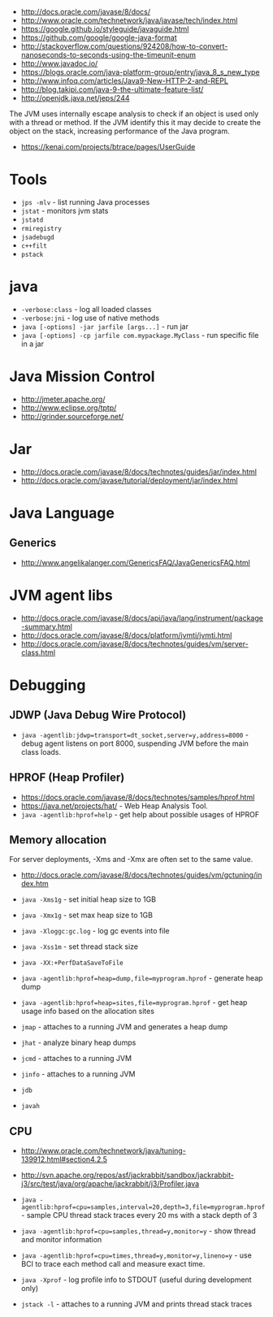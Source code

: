 - http://docs.oracle.com/javase/8/docs/
- http://www.oracle.com/technetwork/java/javase/tech/index.html
- https://google.github.io/styleguide/javaguide.html
- https://github.com/google/google-java-format
- http://stackoverflow.com/questions/924208/how-to-convert-nanoseconds-to-seconds-using-the-timeunit-enum
- http://www.javadoc.io/
- https://blogs.oracle.com/java-platform-group/entry/java_8_s_new_type
- http://www.infoq.com/articles/Java9-New-HTTP-2-and-REPL
- http://blog.takipi.com/java-9-the-ultimate-feature-list/
- http://openjdk.java.net/jeps/244

The JVM uses internally escape analysis to check if an object is used only with a thread or method. If the JVM identify this it may decide to create the object on the stack, increasing performance of the Java program.

- https://kenai.com/projects/btrace/pages/UserGuide

# Tools
- `jps -mlv` - list running Java processes
- `jstat` - monitors jvm stats
- `jstatd`
- `rmiregistry`
- `jsadebugd`
- `c++filt`
- `pstack`

# java
- `-verbose:class` - log all loaded classes
- `-verbose:jni` - log use of native methods
- `java [-options] -jar jarfile [args...]` - run jar
- `java [-options] -cp jarfile com.mypackage.MyClass` - run specific file in a jar

# Java Mission Control

- http://jmeter.apache.org/
- http://www.eclipse.org/tptp/
- http://grinder.sourceforge.net/

# Jar
- http://docs.oracle.com/javase/8/docs/technotes/guides/jar/index.html
- http://docs.oracle.com/javase/tutorial/deployment/jar/index.html

# Java Language
## Generics
- http://www.angelikalanger.com/GenericsFAQ/JavaGenericsFAQ.html

# JVM agent libs
- http://docs.oracle.com/javase/8/docs/api/java/lang/instrument/package-summary.html
- http://docs.oracle.com/javase/8/docs/platform/jvmti/jvmti.html
- http://docs.oracle.com/javase/8/docs/technotes/guides/vm/server-class.html

# Debugging
## JDWP (Java Debug Wire Protocol)
- `java -agentlib:jdwp=transport=dt_socket,server=y,address=8000` - debug agent listens on port 8000, suspending JVM before the main class loads.

## HPROF (Heap Profiler)
- https://docs.oracle.com/javase/8/docs/technotes/samples/hprof.html
- https://java.net/projects/hat/ - Web Heap Analysis Tool.
- `java -agentlib:hprof=help` - get help about possible usages of HPROF

## Memory allocation
For server deployments, -Xms and -Xmx are often set to the same value.
- http://docs.oracle.com/javase/8/docs/technotes/guides/vm/gctuning/index.htm

- `java -Xms1g` - set initial heap size to 1GB
- `java -Xmx1g` - set max heap size to 1GB
- `java -Xloggc:gc.log` - log gc events into file
- `java -Xss1m` - set thread stack size
- `java -XX:+PerfDataSaveToFile`

- `java -agentlib:hprof=heap=dump,file=myprogram.hprof` - generate heap dump
- `java -agentlib:hprof=heap=sites,file=myprogram.hprof` - get heap usage info based on the allocation sites
- `jmap` - attaches to a running JVM and generates a heap dump
- `jhat` - analyze binary heap dumps

- `jcmd` - attaches to a running JVM
- `jinfo` - attaches to a running JVM
- `jdb`
- `javah`

## CPU
- http://www.oracle.com/technetwork/java/tuning-139912.html#section4.2.5
- http://svn.apache.org/repos/asf/jackrabbit/sandbox/jackrabbit-j3/src/test/java/org/apache/jackrabbit/j3/Profiler.java

- `java -agentlib:hprof=cpu=samples,interval=20,depth=3,file=myprogram.hprof` - sample CPU thread stack traces every 20 ms with a stack depth of 3
- `java -agentlib:hprof=cpu=samples,thread=y,monitor=y` - show thread and monitor information
- `java -agentlib:hprof=cpu=times,thread=y,monitor=y,lineno=y` - use BCI to trace each method call and measure exact time.
- `java -Xprof` - log profile info to STDOUT (useful during development only)
- `jstack -l` - attaches to a running JVM and prints thread stack traces
